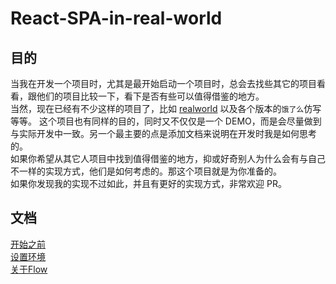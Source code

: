 # React-SPA-in-real-world

## 目的
当我在开发一个项目时，尤其是最开始启动一个项目时，总会去找些其它的项目看看，跟他们的项目比较一下，看下是否有些可以值得借鉴的地方。   
当然，现在已经有不少这样的项目了，比如 [realworld](https://github.com/gothinkster/realworld) 以及各个版本的`饿了么`仿写等等。 
这个项目也有同样的目的，同时又不仅仅是一个 DEMO，而是会尽量做到与实际开发中一致。另一个最主要的点是添加文档来说明在开发时我是如何思考的。    
如果你希望从其它人项目中找到值得借鉴的地方，抑或好奇别人为什么会有与自己不一样的实现方式，他们是如何考虑的。那这个项目就是为你准备的。  
如果你发现我的实现不过如此，并且有更好的实现方式，非常欢迎 PR。

## 文档
[开始之前](/docs/00%20-%20Before%20everything.md)  
[设置环境](/docs/01%20-%20Set%20up%20environment.md)  
[关于Flow](/docs/02%20-%20About%20Flow%20Type.md)  
